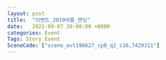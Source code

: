 ```yaml
---
layout: post
title:  "이벤트_2019여름_엔딩"
date:   2021-09-07 20:00:00 +0000
categories: Event
Tags: Story Event
SceneCode: ["scene_evt190627_cp0_q2_s10,7429311"]
---
```

